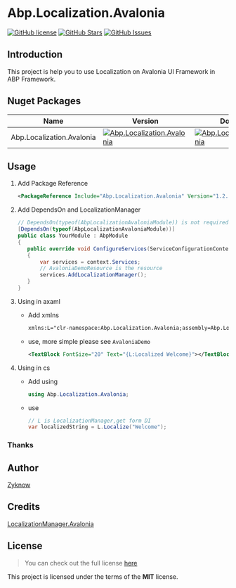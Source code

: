 # Abp.Localization.Avalonia

[![GitHub license](https://img.shields.io/badge/license-MIT-blue.svg)](https://mit-license.org/)
[![GitHub Stars](https://img.shields.io/github/stars/zyknow/Abp.Localization.Avalonia.svg)](https://github.com/zyknow/Abp.Localization.Avalonia/stargazers)
[![GitHub Issues](https://img.shields.io/github/issues/zyknow/Abp.Localization.Avalonia.svg)](https://github.com/zyknow/Abp.Localization.Avalonia/issues)

## Introduction

This project is help you to use Localization on Avalonia UI Framework in ABP Framework.

## Nuget Packages

| Name                             | Version                                                                                                                                                                      | Download                                                                                                                                                                      |
|----------------------------------|------------------------------------------------------------------------------------------------------------------------------------------------------------------------------|-------------------------------------------------------------------------------------------------------------------------------------------------------------------------------|
| Abp.Localization.Avalonia | [![Abp.Localization.Avalonia](https://img.shields.io/nuget/v/Abp.Localization.Avalonia.svg)](https://www.nuget.org/packages/Abp.Localization.Avalonia/) | [![Abp.Localization.Avalonia](https://img.shields.io/nuget/dt/Abp.Localization.Avalonia.svg)](https://www.nuget.org/packages/Abp.Localization.Avalonia/) |

## Usage

1. Add Package Reference
    ```xml
    <PackageReference Include="Abp.Localization.Avalonia" Version="1.2.2" />
    ```

2. Add DependsOn and LocalizationManager

    ```csharp
   // DependsOn(typeof(AbpLocalizationAvaloniaModule)) is not required 
   [DependsOn(typeof(AbpLocalizationAvaloniaModule))]
   public class YourModule : AbpModule
   {
       public override void ConfigureServices(ServiceConfigurationContext context)
       {
           var services = context.Services;
           // AvaloniaDemoResource is the resource
           services.AddLocalizationManager();
       }
   }
    ```

3. Using in axaml

    * Add xmlns

       ```xml
       xmlns:L="clr-namespace:Abp.Localization.Avalonia;assembly=Abp.Localization.Avalonia"
       ```
    * use, more simple please see `AvaloniaDemo`
       ```xml
       <TextBlock FontSize="20" Text="{L:Localized Welcome}"></TextBlock>
       ```

4. Using in cs

    * Add using

       ```csharp
       using Abp.Localization.Avalonia;
       ```
    * use
       ```csharp
      // L is LocalizationManager,get form DI
       var localizedString = L.Localize("Welcome");
       ```

### Thanks

## Author

[Zyknow](https://github.com/zyknow)

## Credits
[LocalizationManager.Avalonia](https://github.com/MicroSugarDeveloperOrg/LocalizationManager.Avalonia)

## License

> You can check out the full license [here](https://github.com/zyknow/Abp.Localization.Avalonia/blob/master/LICENSE)

This project is licensed under the terms of the **MIT** license.
